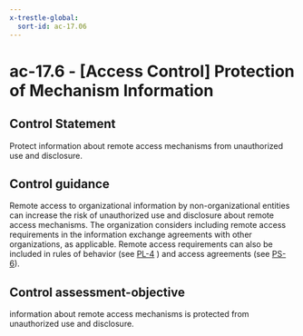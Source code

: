 ```yaml
---
x-trestle-global:
  sort-id: ac-17.06
---
```


# ac-17.6 - \[Access Control\] Protection of Mechanism Information

## Control Statement

Protect information about remote access mechanisms from unauthorized use and disclosure.

## Control guidance

Remote access to organizational information by non-organizational entities can increase the risk of unauthorized use and disclosure about remote access mechanisms. The organization considers including remote access requirements in the information exchange agreements with other organizations, as applicable. Remote access requirements can also be included in rules of behavior (see [PL-4](#pl-4) ) and access agreements (see [PS-6](#ps-6)).

## Control assessment-objective

information about remote access mechanisms is protected from unauthorized use and disclosure.
